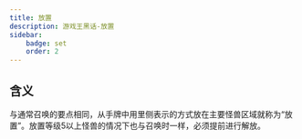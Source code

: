 ```yaml
---
title: 放置
description: 游戏王黑话-放置
sidebar:
    badge: set
    order: 2
---
```


## 含义

与通常召唤的要点相同，从手牌中用里侧表示的方式放在主要怪兽区域就称为“放置”。放置等级5以上怪兽的情况下也与召唤时一样，必须提前进行解放。

